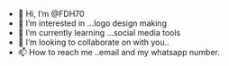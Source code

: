 - 👋 Hi, I’m @FDH70
- 👀 I’m interested in ...logo design making
- 🌱 I’m currently learning ...social media tools
- 💞️ I’m looking to collaborate on with you..
- 📫 How to reach me ..email and my whatsapp number.

<!---
FDH70/FDH70 is a ✨ special ✨ repository because its `README.md` (this file) appears on your GitHub profile.
You can click the Preview link to take a look at your changes.
--->
